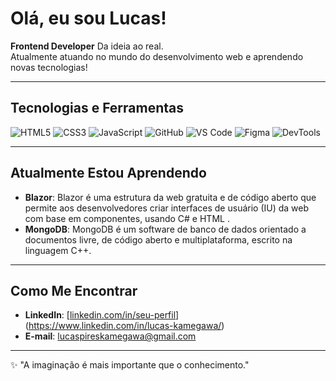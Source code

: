 # Olá, eu sou Lucas!

**Frontend Developer** Da ideia ao real.  
Atualmente atuando no mundo do desenvolvimento web e aprendendo novas tecnologias!

---

## **Tecnologias e Ferramentas**

![HTML5](https://img.shields.io/badge/HTML5-E34F26?style=flat&logo=html5&logoColor=white) ![CSS3](https://img.shields.io/badge/CSS3-1572B6?style=flat&logo=css3&logoColor=white) ![JavaScript](https://img.shields.io/badge/JavaScript-F7DF1E?style=flat&logo=javascript&logoColor) ![GitHub](https://img.shields.io/badge/GitHub-181717?style=flat&logo=github&logoColor=white) ![VS Code](https://img.shields.io/badge/VS_Code-0078D4?style=flat&logo=visual-studio-code&logoColor=white) ![Figma](https://img.shields.io/badge/Figma-B023BD?style=flat&logo=figma&logoColor=white) ![DevTools](https://img.shields.io/badge/DevTools-000000?style=flat&logo=googlechrome&logoColor=white)


---

## **Atualmente Estou Aprendendo**

- **Blazor**: Blazor é uma estrutura da web gratuita e de código aberto que permite aos desenvolvedores criar interfaces de usuário (IU) da web com base em componentes, usando C# e HTML .
- **MongoDB**: MongoDB é um software de banco de dados orientado a documentos livre, de código aberto e multiplataforma, escrito na linguagem C++.

---

## **Como Me Encontrar**

- **LinkedIn**: [[linkedin.com/in/seu-perfil](https://linkedin.com/in/seu-perfil)](https://www.linkedin.com/in/lucas-kamegawa/)  
- **E-mail**: lucaspireskamegawa@gmail.com

---

✨ "A imaginação é mais importante que o conhecimento."  
